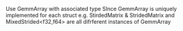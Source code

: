 Use GemmArray with associated type
SInce GemmArray is uniquely implemented for each struct
e.g. 
StirdedMatrix<f32> & StridedMatrix<f64> and MixedStrided<f32,f64> are all difrferent instances of GemmArray